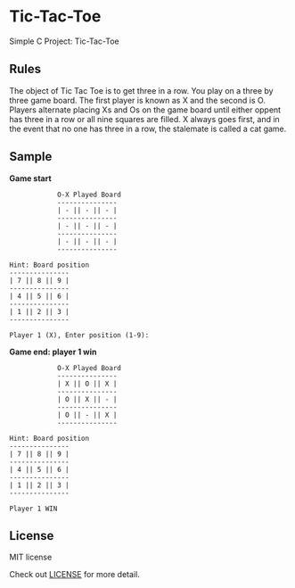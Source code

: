 # Tic-Tac-Toe

Simple C Project: Tic-Tac-Toe

## Rules

The object of Tic Tac Toe is to get three in a row. You play on a three by three game board. The first player is known as X and the second is O. Players alternate placing Xs and Os on the game board until either oppent has three in a row or all nine squares are filled. X always goes first, and in the event that no one has three in a row, the stalemate is called a cat game.

## Sample

**Game start**

```
			O-X Played Board
			---------------
			| - || - || - |
			---------------
			| - || - || - |
			---------------
			| - || - || - |
			---------------

Hint: Board position
---------------
| 7 || 8 || 9 |
---------------
| 4 || 5 || 6 |
---------------
| 1 || 2 || 3 |
---------------

Player 1 (X), Enter position (1-9):
```

**Game end: player 1 win**

```
			O-X Played Board
			---------------
			| X || O || X |
			---------------
			| O || X || - |
			---------------
			| O || - || X |
			---------------

Hint: Board position
---------------
| 7 || 8 || 9 |
---------------
| 4 || 5 || 6 |
---------------
| 1 || 2 || 3 |
---------------

Player 1 WIN
```

## License

MIT license

Check out [LICENSE](/LICENSE) for more detail.
